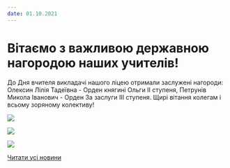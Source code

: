 ```yaml
---
date: 01.10.2021
---
```

# Вітаємо з важливою державною нагородою наших учителів!

До Дня вчителя викладачі нашого ліцею отримали заслужені нагороди: Олексин Лілія Тадеївна - Орден княгині Ольги ІІ ступеня, Петрунів Микола Іванович - Орден За заслуги ІІІ ступеня. Щирі вітання колегам і всьому зоряному колективу!

![](/images/blog/вітаємо-з-важливою-державною-нагородою-наших-учителів/foto3_09.jpg)

![](/images/blog/вітаємо-з-важливою-державною-нагородою-наших-учителів/foto2_09.jpg)

![](/images/blog/вітаємо-з-важливою-державною-нагородою-наших-учителів/foto1_09.jpg)

[Читати усі новини](/news)
